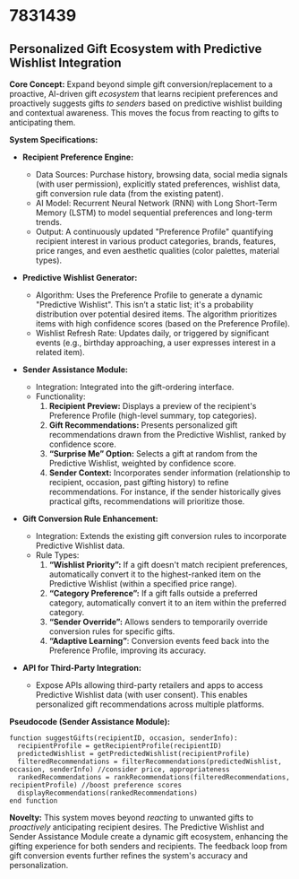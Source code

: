 # 7831439

## Personalized Gift Ecosystem with Predictive Wishlist Integration

**Core Concept:** Expand beyond simple gift conversion/replacement to a proactive, AI-driven gift *ecosystem* that learns recipient preferences and proactively suggests gifts *to senders* based on predictive wishlist building and contextual awareness. This moves the focus from reacting to gifts to anticipating them.

**System Specifications:**

*   **Recipient Preference Engine:**
    *   Data Sources: Purchase history, browsing data, social media signals (with user permission), explicitly stated preferences, wishlist data, gift conversion rule data (from the existing patent).
    *   AI Model: Recurrent Neural Network (RNN) with Long Short-Term Memory (LSTM) to model sequential preferences and long-term trends.
    *   Output: A continuously updated "Preference Profile" quantifying recipient interest in various product categories, brands, features, price ranges, and even aesthetic qualities (color palettes, material types).

*   **Predictive Wishlist Generator:**
    *   Algorithm: Uses the Preference Profile to generate a dynamic "Predictive Wishlist".  This isn’t a static list; it's a probability distribution over potential desired items. The algorithm prioritizes items with high confidence scores (based on the Preference Profile).
    *   Wishlist Refresh Rate:  Updates daily, or triggered by significant events (e.g., birthday approaching, a user expresses interest in a related item).

*   **Sender Assistance Module:**
    *   Integration:  Integrated into the gift-ordering interface.
    *   Functionality:
        1.  **Recipient Preview:**  Displays a preview of the recipient's Preference Profile (high-level summary, top categories).
        2.  **Gift Recommendations:**  Presents personalized gift recommendations drawn from the Predictive Wishlist, ranked by confidence score.
        3.  **“Surprise Me” Option:**  Selects a gift at random from the Predictive Wishlist, weighted by confidence score.
        4.  **Sender Context:** Incorporates sender information (relationship to recipient, occasion, past gifting history) to refine recommendations. For instance, if the sender historically gives practical gifts, recommendations will prioritize those.

*   **Gift Conversion Rule Enhancement:**
    *   Integration: Extends the existing gift conversion rules to incorporate Predictive Wishlist data.
    *   Rule Types:
        1.  **“Wishlist Priority”:** If a gift doesn't match recipient preferences, automatically convert it to the highest-ranked item on the Predictive Wishlist (within a specified price range).
        2.  **“Category Preference”:** If a gift falls outside a preferred category, automatically convert it to an item within the preferred category.
        3.  **“Sender Override”:**  Allows senders to temporarily override conversion rules for specific gifts.
        4.  **“Adaptive Learning”**: Conversion events feed back into the Preference Profile, improving its accuracy.

*   **API for Third-Party Integration:**
    *   Expose APIs allowing third-party retailers and apps to access Predictive Wishlist data (with user consent).  This enables personalized gift recommendations across multiple platforms.

**Pseudocode (Sender Assistance Module):**

```
function suggestGifts(recipientID, occasion, senderInfo):
  recipientProfile = getRecipientProfile(recipientID)
  predictedWishlist = getPredictedWishlist(recipientProfile)
  filteredRecommendations = filterRecommendations(predictedWishlist, occasion, senderInfo) //consider price, appropriateness
  rankedRecommendations = rankRecommendations(filteredRecommendations, recipientProfile) //boost preference scores
  displayRecommendations(rankedRecommendations)
end function
```

**Novelty:**  This system moves beyond *reacting* to unwanted gifts to *proactively* anticipating recipient desires. The Predictive Wishlist and Sender Assistance Module create a dynamic gift ecosystem, enhancing the gifting experience for both senders and recipients. The feedback loop from gift conversion events further refines the system's accuracy and personalization.